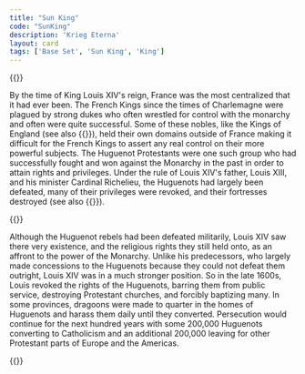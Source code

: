 ```yaml
---
title: "Sun King"
code: "SunKing"
description: 'Krieg Eterna'
layout: card
tags: ['Base Set', 'Sun King', 'King']
---
```

{{<card-detail-page title="SunKing" artwork="King Louis XIV by Justus van Egmont (1654)" attr="Pierre-Édouard Lémontey" book="Essay on the Monarchical Establishment of Louis XIV and on the Alterations He Underwent During the Life of that Prince">}}
<p>
By the time of King Louis XIV's reign, France was the most centralized that it had ever been. The French Kings since the times of Charlemagne were plagued by strong dukes who often wrestled for control with the monarchy and often were quite successful. Some of these nobles, like the Kings of England (see also  {{<cardlink name="Knight" code="knight9">}}), held their own domains outside of France making it difficult for the French Kings to assert any real control on their more powerful subjects. The Huguenot Protestants were one such group who had successfully fought and won against the Monarchy in the past in order to attain rights and privileges. Under the rule of Louis XIV's father, Louis XIII, and his minister Cardinal Richelieu, the Huguenots had largely been defeated, many of their privileges were revoked, and their fortresses destroyed (see also  {{<cardlink name="Traitor King" code="traitor-king">}}).
</p>
{{<card-detail-image file="dragonnades.jpeg" caption="An Episode from the Dragonnades by Jules Girardet">}}
<p>
Although the Huguenot rebels had been defeated militarily, Louis XIV saw there very existence, and the religious rights they still held onto, as an affront to the power of the Monarchy. Unlike his predecessors, who largely made concessions to the Huguenots because they could not defeat them outright, Louis XIV was in a much stronger position. So in the late 1600s, Louis revoked the rights of the Huguenots, barring them from public service, destroying Protestant churches, and forcibly baptizing many. In some provinces, dragoons were made to quarter in the homes of Huguenots and harass them daily until they converted. Persecution would continue for the next hundred years  with some 200,000 Huguenots converting to Catholicism and an additional 200,000 leaving for other Protestant parts of Europe and the Americas.
</p>
{{</card-detail-page>}}